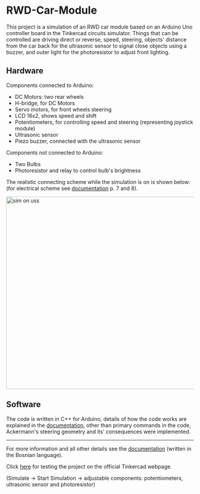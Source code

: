 # RWD-Car-Module

This project is a simulation of an RWD car module based on an Arduino Uno controller board in the Tinkercad circuits simulator. 
Things that can be controlled are driving direct or reverse, speed, steering, objects' distance from the car back for the 
ultrasonic sensor to signal close objects using a buzzer, and outer light for the photoresistor to adjust front lighting.

## Hardware

Components connected to Arduino:

- DC Motors: two rear wheels
- H-bridge, for DC Motors
- Servo motors, for front wheels steering
- LCD 16x2, shows speed and shift
- Potentiometers, for controlling speed and steering (representing joystick module)
- Ultrasonic sensor
- Piezo buzzer, connected with the ultrasonic sensor

Components not connected to Arduino:

- Two Bulbs
- Photoresistor and relay to control bulb's brightness

The realistic connecting scheme while the simulation is on is shown below: (for electrical scheme see 
[documentation](https://docs.google.com/viewer?url=https://github.com/Yaly0/RWD-Car-Module/files/9331047/dok.pdf) p. 7 and 8).

<img width="517" alt="sim on uss" src="https://user-images.githubusercontent.com/95139567/184473965-b504d6d6-7a6a-4c23-a6aa-9ee3d55ee45f.png">

## Software

The code is written in C++ for Arduino, details of how the code works are explained in the 
[documentation](https://docs.google.com/viewer?url=https://github.com/Yaly0/RWD-Car-Module/files/9331047/dok.pdf), other than primary commands
in the code, Ackermann's steering geometry and its' consequences were implemented.

---
For more information and all other details see the 
[documentation](https://docs.google.com/viewer?url=https://github.com/Yaly0/RWD-Car-Module/files/9331047/dok.pdf) (written in the Bosnian language).

Click [here](https://www.tinkercad.com/things/gQCxgLPuAym) for testing the project on the official Tinkercad webpage.

(Simulate -> Start Simulation -> adjustable components: potentiometers, ultrasonic sensor and photoresistor)
